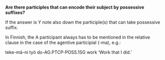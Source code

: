 **Are there participles that can encode their subject by possessive suffixes?**

If the answer is Y note also down the participle(s) that can take possessive suffix.

In Finnish, the A participant always has to be mentioned in the relative clause in the case of the agentive participial (-ma), e.g.:

teke-mä-ni työ
do-AG.PTCP-POSS.1SG work
‘Work that I did.’ 
